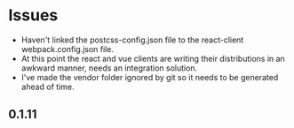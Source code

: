 # Issues

* Haven't linked the postcss-config.json file to the react-client webpack.config.json file.
* At this point the react and vue clients are writing their distributions in an awkward manner, needs an integration solution.
* I've made the vendor folder ignored by git so it needs to be generated ahead of time.

## 0.1.11
